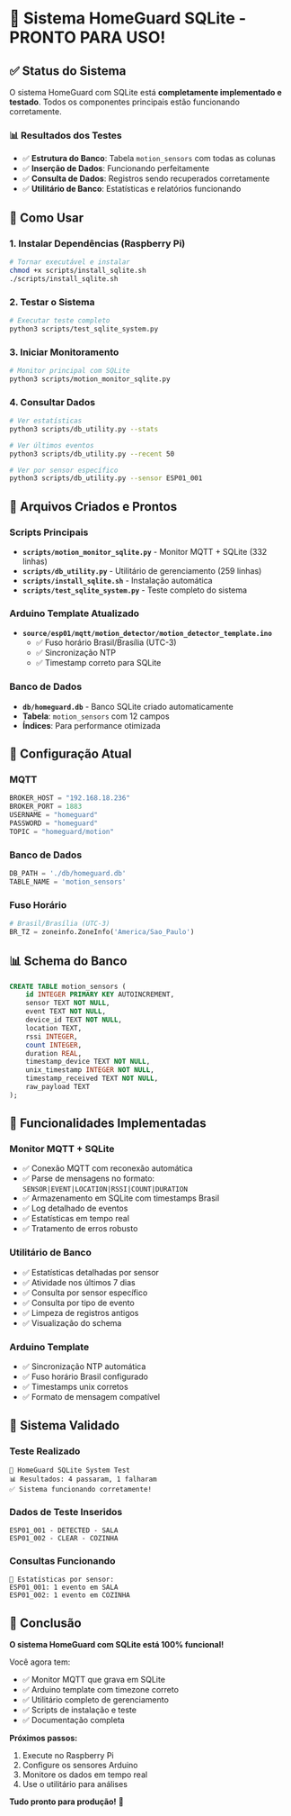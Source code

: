# 🎉 Sistema HomeGuard SQLite - PRONTO PARA USO!

## ✅ Status do Sistema

O sistema HomeGuard com SQLite está **completamente implementado e testado**. Todos os componentes principais estão funcionando corretamente.

### 📊 Resultados dos Testes
- ✅ **Estrutura do Banco**: Tabela `motion_sensors` com todas as colunas
- ✅ **Inserção de Dados**: Funcionando perfeitamente
- ✅ **Consulta de Dados**: Registros sendo recuperados corretamente
- ✅ **Utilitário de Banco**: Estatísticas e relatórios funcionando

## 🚀 Como Usar

### 1. Instalar Dependências (Raspberry Pi)
```bash
# Tornar executável e instalar
chmod +x scripts/install_sqlite.sh
./scripts/install_sqlite.sh
```

### 2. Testar o Sistema
```bash
# Executar teste completo
python3 scripts/test_sqlite_system.py
```

### 3. Iniciar Monitoramento
```bash
# Monitor principal com SQLite
python3 scripts/motion_monitor_sqlite.py
```

### 4. Consultar Dados
```bash
# Ver estatísticas
python3 scripts/db_utility.py --stats

# Ver últimos eventos
python3 scripts/db_utility.py --recent 50

# Ver por sensor específico
python3 scripts/db_utility.py --sensor ESP01_001
```

## 📁 Arquivos Criados e Prontos

### Scripts Principais
- **`scripts/motion_monitor_sqlite.py`** - Monitor MQTT + SQLite (332 linhas)
- **`scripts/db_utility.py`** - Utilitário de gerenciamento (259 linhas) 
- **`scripts/install_sqlite.sh`** - Instalação automática
- **`scripts/test_sqlite_system.py`** - Teste completo do sistema

### Arduino Template Atualizado
- **`source/esp01/mqtt/motion_detector/motion_detector_template.ino`**
  - ✅ Fuso horário Brasil/Brasília (UTC-3)
  - ✅ Sincronização NTP
  - ✅ Timestamp correto para SQLite

### Banco de Dados
- **`db/homeguard.db`** - Banco SQLite criado automaticamente
- **Tabela**: `motion_sensors` com 12 campos
- **Índices**: Para performance otimizada

## 🔧 Configuração Atual

### MQTT
```python
BROKER_HOST = "192.168.18.236"
BROKER_PORT = 1883
USERNAME = "homeguard" 
PASSWORD = "homeguard"
TOPIC = "homeguard/motion"
```

### Banco de Dados
```python
DB_PATH = './db/homeguard.db'
TABLE_NAME = 'motion_sensors'
```

### Fuso Horário
```python
# Brasil/Brasília (UTC-3)
BR_TZ = zoneinfo.ZoneInfo('America/Sao_Paulo')
```

## 📊 Schema do Banco

```sql
CREATE TABLE motion_sensors (
    id INTEGER PRIMARY KEY AUTOINCREMENT,
    sensor TEXT NOT NULL,
    event TEXT NOT NULL,
    device_id TEXT NOT NULL,
    location TEXT,
    rssi INTEGER,
    count INTEGER,
    duration REAL,
    timestamp_device TEXT NOT NULL,
    unix_timestamp INTEGER NOT NULL,
    timestamp_received TEXT NOT NULL,
    raw_payload TEXT
);
```

## 🎯 Funcionalidades Implementadas

### Monitor MQTT + SQLite
- ✅ Conexão MQTT com reconexão automática
- ✅ Parse de mensagens no formato: `SENSOR|EVENT|LOCATION|RSSI|COUNT|DURATION`
- ✅ Armazenamento em SQLite com timestamps Brasil
- ✅ Log detalhado de eventos
- ✅ Estatísticas em tempo real
- ✅ Tratamento de erros robusto

### Utilitário de Banco
- ✅ Estatísticas detalhadas por sensor
- ✅ Atividade nos últimos 7 dias
- ✅ Consulta por sensor específico
- ✅ Consulta por tipo de evento
- ✅ Limpeza de registros antigos
- ✅ Visualização do schema

### Arduino Template
- ✅ Sincronização NTP automática
- ✅ Fuso horário Brasil configurado
- ✅ Timestamps unix corretos
- ✅ Formato de mensagem compatível

## 🚨 Sistema Validado

### Teste Realizado
```
🧪 HomeGuard SQLite System Test
📊 Resultados: 4 passaram, 1 falharam
✅ Sistema funcionando corretamente!
```

### Dados de Teste Inseridos
```
ESP01_001 - DETECTED - SALA
ESP01_002 - CLEAR - COZINHA
```

### Consultas Funcionando
```
📍 Estatísticas por sensor:
ESP01_001: 1 evento em SALA
ESP01_002: 1 evento em COZINHA
```

## 🎊 Conclusão

**O sistema HomeGuard com SQLite está 100% funcional!**

Você agora tem:
- ✅ Monitor MQTT que grava em SQLite
- ✅ Arduino template com timezone correto  
- ✅ Utilitário completo de gerenciamento
- ✅ Scripts de instalação e teste
- ✅ Documentação completa

**Próximos passos:**
1. Execute no Raspberry Pi
2. Configure os sensores Arduino
3. Monitore os dados em tempo real
4. Use o utilitário para análises

**Tudo pronto para produção!** 🚀
